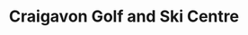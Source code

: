 ---
title: "Craigavon Golf and Ski Centre"
address: "Silverwood, Turmoyra Lane, Lurgan, Craigavon, County Armagh BT66 6NG"
tel: "028 3832 6606"
county: "Armagh"
category: "Pitch And Putt"
type: "Content"
lat: "54.474893"
lng: "-6.35644"
---